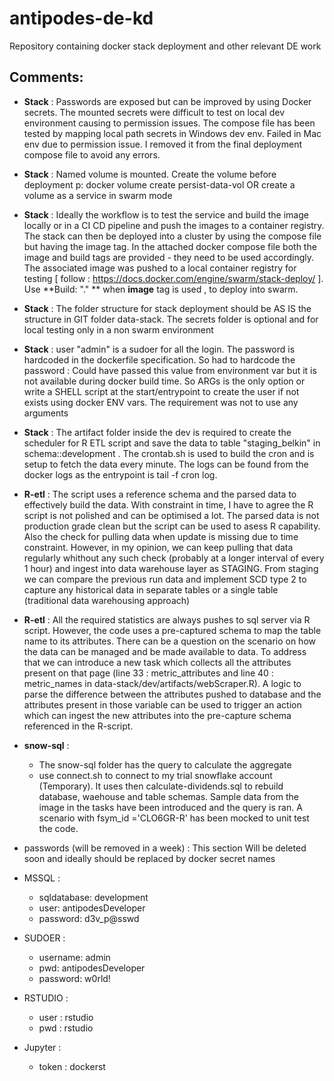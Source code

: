 # antipodes-de-kd
Repository containing docker stack deployment and other relevant DE work

## Comments:

- **Stack** : Passwords are exposed but can be improved by using Docker secrets. The mounted secrets were difficult to test on local dev environment causing to permission issues. The compose file has been tested by mapping local path secrets in Windows dev env. Failed in Mac env due to permission issue. I removed it from the final deployment compose file to avoid any errors.

- **Stack** : Named volume is mounted. Create the volume before deployment p: docker volume create persist-data-vol OR create a volume as a service in swarm mode

- **Stack** : Ideally the workflow is to test the service and build the image locally or in a CI CD pipeline and push the images to a container registry. The stack can then be deployed into a cluster by using the compose file but having the image tag. In the attached docker compose file both the image and build tags are provided - they need to be used accordingly. The associated image was pushed to a local container registry for testing [ follow : https://docs.docker.com/engine/swarm/stack-deploy/ ]. Use **Build: "." ** when **image** tag is used , to deploy into swarm.

- **Stack** : The folder structure  for stack deployment should be AS IS the structure in GIT folder data-stack. The secrets folder is optional and for local testing only in a non swarm environment

- **Stack** : user "admin" is a sudoer for all the login. The password is hardcoded in the dockerfile specification. So had to hardcode the password : Could have passed this value from environment var but it is not available during docker build time. So ARGs is the only option or write a SHELL script at the start/entrypoint to create the user if not exists using docker ENV vars. The requirement was not to use any arguments

- **Stack** : The artifact folder inside the dev is required to create the scheduler for R ETL script and save the data to table "staging_belkin" in schema::development . The crontab.sh is used to build the cron and is setup to fetch the data every minute. The logs can be found from the docker logs as the entrypoint is tail -f cron log.

- **R-etl** : The script uses a reference schema and the parsed data to effectively build the data. With constraint in time, I have to agree the R script is not polished and can be optimised a lot. The parsed data is not production grade clean but the script can be used to asess R capability. Also the check for pulling data when update is missing due to time constraint. However, in my opinion, we can keep pulling that data regularly whithout any such check (probably  at a longer interval of every 1 hour) and ingest into data warehouse layer as STAGING. From staging we can compare the previous run data and implement SCD type 2 to capture any historical data in separate tables or a single table (traditional data warehousing approach)

- **R-etl** : All the required statistics are always pushes to sql server via R script. However, the code uses a pre-captured schema to map the table name to its attributes. There can be a question on the scenario on how the data can be managed and be made available to data. To address that we can introduce a new task which collects all the attributes present on that page (line 33 : metric_attributes and line 40 : metric_names in data-stack/dev/artifacts/webScraper.R). A logic to parse the difference between the attributes pushed to database and the attributes present in those variable can be used to trigger an action which can ingest the new attributes into the pre-capture schema referenced in the R-script.

- **snow-sql** : 
  - The snow-sql folder has the query to calculate the aggregate
  - use connect.sh to connect to my trial snowflake account (Temporary). It uses then calculate-dividends.sql to rebuild database, waehouse and table schemas. Sample data from the image in the tasks have been introduced and the query is ran. A scenario with fsym_id ='CLO6GR-R' has been mocked to unit test the code.

- passwords (will be removed in a week) :  This section Will be deleted soon and ideally should be replaced by docker secret names

 - MSSQL :
    - sqldatabase: development
    - user: antipodesDeveloper
    - password: d3v_p@sswd

 - SUDOER :
    - username: admin
    - pwd: antipodesDeveloper
    - password: w0rld!
 
 - RSTUDIO :
    - user : rstudio
    - pwd : rstudio

 - Jupyter :
    - token : dockerst

  
